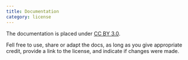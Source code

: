 ```yaml
---
title: Documentation
category: license
---
```


The documentation is placed under [CC BY 3.0](http://creativecommons.org/licenses/by/3.0/).

Fell free to use, share or adapt the docs, as long as you give appropriate credit, provide a link to the license, and indicate if changes were made.